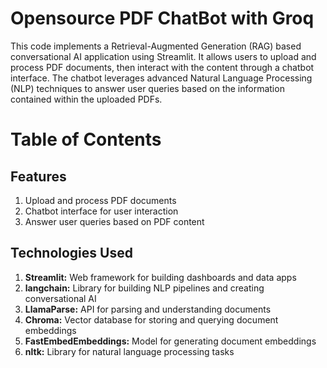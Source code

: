 # Opensource PDF ChatBot with Groq

This code implements a Retrieval-Augmented Generation (RAG) based conversational AI application using Streamlit. It allows users to upload and process PDF documents, then interact with the content through a chatbot interface. The chatbot leverages advanced Natural Language Processing (NLP) techniques to answer user queries based on the information contained within the uploaded PDFs.

# Table of Contents

## Features

1. Upload and process PDF documents
2. Chatbot interface for user interaction
3. Answer user queries based on PDF content

## Technologies Used

1. **Streamlit:** Web framework for building dashboards and data apps
2. **langchain:** Library for building NLP pipelines and creating conversational AI
3. **LlamaParse:** API for parsing and understanding documents
4. **Chroma:** Vector database for storing and querying document embeddings
5. **FastEmbedEmbeddings:** Model for generating document embeddings
6. **nltk:** Library for natural language processing tasks
